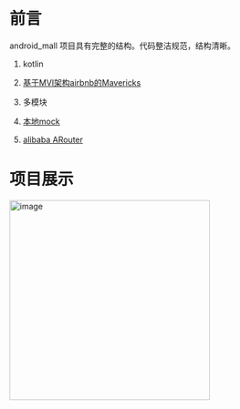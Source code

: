 # 前言

android_mall 项目具有完整的结构。代码整洁规范，结构清晰。

1. kotlin

2. [基于MVI架构airbnb的Mavericks](https://airbnb.io/mavericks/#/README)

3. 多模块

4. [本地mock](https://github.com/mirrajabi/okhttp-json-mock)

5. [alibaba ARouter](https://github.com/alibaba/ARouter/tree/master)

# 项目展示

<img src="images/screen.gif" title="" alt="image" width="351">